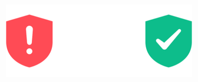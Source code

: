 <div class="hero hero-sm">

<img src="/assets/img/blog/shield-arrows.png" class="blog-header" />

</div>
